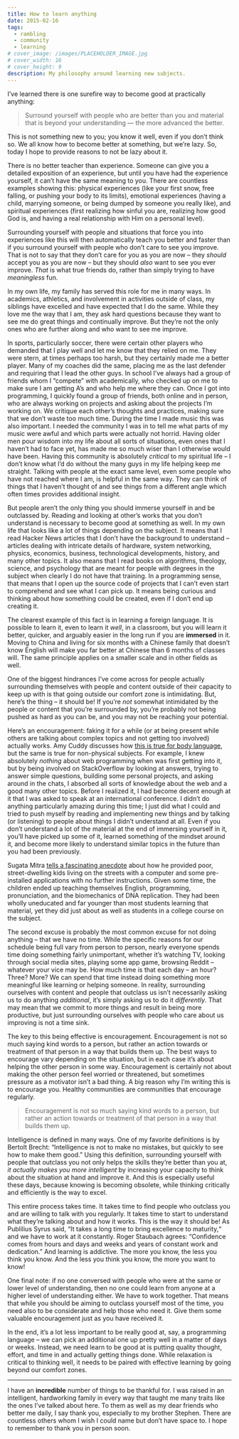 ```yaml
---
title: How to learn anything
date: 2015-02-16
tags:
  - rambling
  - community
  - learning
# cover_image: /images/PLACEHOLDER_IMAGE.jpg
# cover_width: 16
# cover_height: 9
description: My philosophy around learning new subjects.
---
```


I’ve learned there is one surefire way to become good at practically anything:

> Surround yourself with people who are better than you and material that is beyond your understanding — the more advanced the better.

This is not something new to you; you know it well, even if you don’t think so. We all know how to become better at something, but we’re lazy. So, today I hope to provide reasons to not be lazy about it.

There is no better teacher than experience.<span class="excerpt-marker"></span> Someone can give you a detailed exposition of an experience, but until you have had the experience yourself, it can’t have the same meaning to you. There are countless examples showing this: physical experiences (like your first snow, free falling, or pushing your body to its limits), emotional experiences (having a child, marrying someone, or being dumped by someone you really like), and spiritual experiences (first realizing how sinful you are, realizing how good God is, and having a real relationship with Him on a personal level).

Surrounding yourself with people and situations that force you into experiences like this will then automatically teach you better and faster than if you surround yourself with people who don’t care to see you improve. That is not to say that they don’t care for you as you are now – they _should_ accept you as you are now – but they should _also_ want to see you ever improve. _That_ is what true friends do, rather than simply trying to have _meaningless_ fun.

In my own life, my family has served this role for me in many ways. In academics, athletics, and involvement in activities outside of class, my siblings have excelled and have expected that I do the same. While they love me the way that I am, they ask hard questions because they want to see me do great things and continually improve. But they’re not the only ones who are further along and who want to see me improve.

In sports, particularly soccer, there were certain other players who demanded that I play well and let me know that they relied on me. They were stern, at times perhaps too harsh, but they certainly made me a better player. Many of my coaches did the same, placing me as the last defender and requiring that I lead the other guys. In school I’ve always had a group of friends whom I “compete” with academically, who checked up on me to make sure I am getting A’s and who help me where they can. Once I got into programming, I quickly found a group of friends, both online and in person, who are always working on projects and asking about the projects I’m working on. We critique each other’s thoughts and practices, making sure that we don’t waste too much time. During the time I made music this was also important. I needed the community I was in to tell me what parts of my music were awful and which parts were actually not horrid. Having older men pour wisdom into my life about all sorts of situations, even ones that I haven’t had to face yet, has made me so much wiser than I otherwise would have been. Having this community is absolutely _critical_ to my spiritual life – I don’t know what I’d do without the many guys in my life helping keep me straight. Talking with people at the exact same level, even some people who have not reached where I am, is helpful in the same way. They can think of things that I haven’t thought of and see things from a different angle which often times provides additional insight.

But people aren’t the only thing you should immerse yourself in and be outclassed by. Reading and looking at other’s works that you don’t understand is necessary to become good at something as well. In my own life that looks like a lot of things depending on the subject. It means that I read Hacker News articles that I don’t have the background to understand – articles dealing with intricate details of hardware, system networking, physics, economics, business, technological developments, history, and many other topics. It also means that I read books on algorithms, theology, science, and psychology that are meant for people with degrees in the subject when clearly I do not have that training. In a programming sense, that means that I open up the source code of projects that I can’t even start to comprehend and see what I can pick up. It means being curious and thinking about how something could be created, even if I don’t end up creating it.

The clearest example of this fact is in learning a foreign language. It is possible to learn it, even to learn it _well_, in a classroom, but you will learn it better, quicker, and arguably easier in the long run if you are **immersed** in it. Moving to China and living for six months with a Chinese family that doesn’t know English will make you far better at Chinese than 6 months of classes will. The same principle applies on a smaller scale and in other fields as well.

One of the biggest hindrances I’ve come across for people actually surrounding themselves with people and content outside of their capacity to keep up with is that going outside our comfort zone is intimidating. But, here’s the thing – it should be! If you’re _not_ somewhat intimidated by the people or content that you’re surrounded by, you’re probably not being pushed as hard as you can be, and you may not be reaching your potential.

Here’s an encouragement: faking it for a while (or at being present while others are talking about complex topics and not getting too involved) actually works. Amy Cuddy discusses how <a href="https://www.ted.com/talks/amy_cuddy_your_body_language_shapes_who_you_are?language=en">this is true for body language</a>, but the same is true for non-physical subjects. For example, I knew absolutely _nothing_ about web programming when was first getting into it, but by being involved on StackOverflow by looking at answers, trying to answer simple questions, building some personal projects, and asking around in the chats, I absorbed all sorts of knowledge about the web and a good many other topics. Before I realized it, I had become decent enough at it that I was asked to speak at an international conference. I didn’t do anything particularly amazing during this time; I just did what I could and tried to push myself by reading and implementing new things and by talking (or listening) to people about things I didn’t understand at all. Even if you don’t understand a lot of the material at the end of immersing yourself in it, you’ll have picked up some of it, learned something of the mindset around it, and become more likely to understand similar topics in the future than you had been previously.

Sugata Mitra <a href="https://www.ted.com/talks/sugata_mitra_build_a_school_in_the_cloud?language=en">tells a fascinating anecdote</a> about how he provided poor, street-dwelling kids living on the streets with a computer and some pre-installed applications with no further instructions. Given some time, the children ended up teaching themselves English, programming, pronunciation, and the biomechanics of DNA replication. They had been wholly uneducated and far younger than most students learning that material, yet they did just about as well as students in a college course on the subject.

The second excuse is probably the most common excuse for not doing anything – that we have no time. While the specific reasons for our schedule being full vary from person to person, nearly everyone spends time doing something fairly unimportant, whether it’s watching TV, looking through social media sites, playing some app game, browsing Reddit – whatever your vice may be. How much time is that each day – an hour? Three? More? We can spend that time instead doing something more meaningful like learning or helping someone. In reality, surrounding ourselves with content and people that outclass us isn’t necessarily asking us to do anything _additional_, it’s simply asking us to do it _differently_. That may mean that we commit to more things and result in being more productive, but just surrounding ourselves with people who care about us improving is not a time sink.

The key to this being effective is encouragement. Encouragement is not so much saying kind words to a person, but rather an action towards or treatment of that person in a way that builds them up. The best ways to encourage vary depending on the situation, but in each case it’s about helping the other person in some way. Encouragement is certainly not about making the other person feel worried or threatened, but sometimes pressure as a motivator isn’t a bad thing. A big reason why I’m writing this is to encourage you. Healthy communities are communities that encourage regularly.

> Encouragement is not so much saying kind words to a person, but rather an action towards or treatment of that person in a way that builds them up.

Intelligence is defined in many ways. One of my favorite definitions is by Bertolt Brecht: “Intelligence is not to make no mistakes, but quickly to see how to make them good.” Using this definition, surrounding yourself with people that outclass you not only helps the skills they’re better than you at, _it actually makes you more intelligent_ by increasing your capacity to think about the situation at hand and improve it. And this is especially useful these days, because knowing is becoming obsolete, while thinking critically and efficiently is the way to excel.

This entire process takes time. It takes time to find people who outclass you and are willing to talk with you regularly. It takes time to start to understand what they’re talking about and how it works. This is the way it should be! As Publilius Syrus said, “It takes a long time to bring excellence to maturity,“ and we have to work at it constantly. Roger Staubach agrees: “Confidence comes from hours and days and weeks and years of constant work and dedication.” And learning is addictive. The more you know, the less you think you know. And the less you think you know, the more you want to know!

One final note: if no one conversed with people who were at the same or lower level of understanding, then no one could learn from anyone at a higher level of understanding either. We have to work together. That means that while you should be aiming to outclass yourself most of the time, you need also to be considerate and help those who need it. Give them some valuable encouragement just as you have received it.

In the end, it’s a lot less important to be really good at, say, a programming language – we can pick an additional one up pretty well in a matter of days or weeks. Instead, we need learn to be good at is putting quality thought, effort, and time in and actually getting things done. While relaxation is critical to thinking well, it needs to be paired with effective learning by going beyond our comfort zones.

<hr>

I have an **incredible** number of things to be thankful for. I was raised in an intelligent, hardworking family in every way that taught me many traits like the ones I’ve talked about here. To them as well as my dear friends who better me daily, I say thank you, especially to my brother Stephen. There are countless others whom I wish I could name but don’t have space to. I hope to remember to thank you in person soon.
